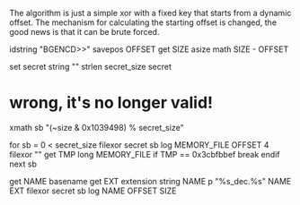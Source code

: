 The algorithm is just a simple xor with a fixed key that starts from a dynamic offset.
The mechanism for calculating the starting offset is changed, the good news is that it can be brute forced.

idstring "BGENCD>>"
savepos OFFSET
get SIZE asize
math SIZE - OFFSET

set secret string ""
strlen secret_size secret

# wrong, it's no longer valid!
xmath sb "(~size & 0x1039498) % secret_size"

for sb = 0 < secret_size
    filexor secret sb
    log MEMORY_FILE OFFSET 4
    filexor ""
    get TMP long MEMORY_FILE
    if TMP == 0x3cbfbbef
        break
    endif
next sb

get NAME basename
get EXT extension
string NAME p "%s_dec.%s" NAME EXT
filexor secret sb
log NAME OFFSET SIZE
